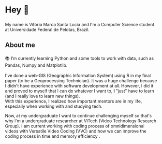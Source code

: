 <h1 align="left">Hey 👋 </h1>

###

<p align="left">My name is Vitória Marca Santa Lucia and I'm a Computer Science student at Universidade Federal de Pelotas, Brazil.</p>

###

<h2 align="left">About me</h2>

###

<p align="left">📚 I'm currently learning Python and some tools to work with data, such as Pandas, Numpy and Matplotlib.<br><br>I've done a web-GIS (Geographic Information System) using R in my final paper (to be a Geoprocessing Technician). It was a huge challenge because I didn't have experience with software development at all. However, I did it and proved to myself that I can do whatever I want to, I "just" have to learn (and I really love to learn new things). <br>With this experience, I realized how important mentors are in my life, especially when working with and studying tech. 
<p align="left">Now, at my undergraduate I want to continue challenging myself so that's why I'm a undergraduate researcher at ViTech (Video Technology Research Group). I am current working with coding process of omnidimensional videos with Versatile Video Coding (VVC) and how we can improve the coding process in time and memory efficiency .<br>

###
